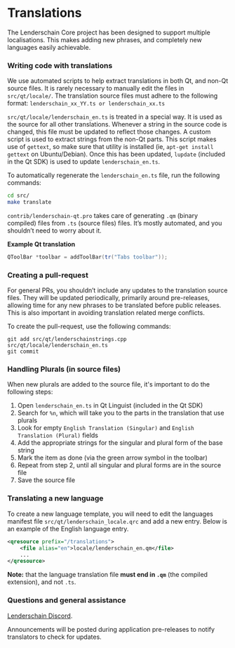 Translations
============

The Lenderschain Core project has been designed to support multiple localisations. This makes adding new phrases, and completely new languages easily achievable.

### Writing code with translations
We use automated scripts to help extract translations in both Qt, and non-Qt source files. It is rarely necessary to manually edit the files in `src/qt/locale/`. The translation source files must adhere to the following format:
`lenderschain_xx_YY.ts or lenderschain_xx.ts`

`src/qt/locale/lenderschain_en.ts` is treated in a special way. It is used as the source for all other translations. Whenever a string in the source code is changed, this file must be updated to reflect those changes. A custom script is used to extract strings from the non-Qt parts. This script makes use of `gettext`, so make sure that utility is installed (ie, `apt-get install gettext` on Ubuntu/Debian). Once this has been updated, `lupdate` (included in the Qt SDK) is used to update `lenderschain_en.ts`.

To automatically regenerate the `lenderschain_en.ts` file, run the following commands:
```sh
cd src/
make translate
```

`contrib/lenderschain-qt.pro` takes care of generating `.qm` (binary compiled) files from `.ts` (source files) files. It’s mostly automated, and you shouldn’t need to worry about it.

**Example Qt translation**
```cpp
QToolBar *toolbar = addToolBar(tr("Tabs toolbar"));
```

### Creating a pull-request
For general PRs, you shouldn’t include any updates to the translation source files. They will be updated periodically, primarily around pre-releases, allowing time for any new phrases to be translated before public releases. This is also important in avoiding translation related merge conflicts.

To create the pull-request, use the following commands:
```
git add src/qt/lenderschainstrings.cpp src/qt/locale/lenderschain_en.ts
git commit
```

### Handling Plurals (in source files)
When new plurals are added to the source file, it's important to do the following steps:

1. Open `lenderschain_en.ts` in Qt Linguist (included in the Qt SDK)
2. Search for `%n`, which will take you to the parts in the translation that use plurals
3. Look for empty `English Translation (Singular)` and `English Translation (Plural)` fields
4. Add the appropriate strings for the singular and plural form of the base string
5. Mark the item as done (via the green arrow symbol in the toolbar)
6. Repeat from step 2, until all singular and plural forms are in the source file
7. Save the source file

### Translating a new language
To create a new language template, you will need to edit the languages manifest file `src/qt/lenderschain_locale.qrc` and add a new entry. Below is an example of the English language entry.

```xml
<qresource prefix="/translations">
    <file alias="en">locale/lenderschain_en.qm</file>
    ...
</qresource>
```

**Note:** that the language translation file **must end in `.qm`** (the compiled extension), and not `.ts`.

### Questions and general assistance
[Lenderschain Discord](https://discord.savebitcoin.io).

Announcements will be posted during application pre-releases to notify translators to check for updates.
